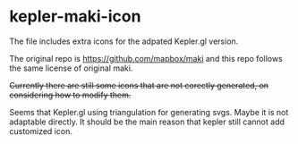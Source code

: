 # kepler-maki-icon

The file includes extra icons for the adpated Kepler.gl version.

The original repo is https://github.com/mapbox/maki and this repo follows the same license of original maki. 


~~Currently there are still some icons that are not corectly generated, on considering how to modify them.~~

Seems that Kepler.gl using triangulation for generating svgs. Maybe it is not adaptable directly. It should be the main reason that kepler still cannot add customized icon.


